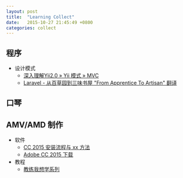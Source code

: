 ```yaml
---
layout: post
title:  "Learning Collect"
date:   2015-10-27 21:45:49 +0800
categories: collect
---
```

## 程序
- 设计模式
  - [深入理解Yii2.0 » Yii 模式 » MVC](http://www.digpage.com/mvc.html)
  - [Laravel - 从百草园到三味书屋 "From Apprentice To Artisan" 翻译](http://my.oschina.net/zgldh/blog/389246)

## 口琴

## AMV/AMD 制作
  - 软件
    - [CC 2015 安装流程与 xx 方法](http://www.macx.cn/thread-2164762-1-1.html)
    - [Adobe CC 2015 下载](http://www.macx.cn/thread-2164746-1-2.html)
  - 教程
    - [教练我想学系列](http://www.bilibili.com/video/av2884017/)
